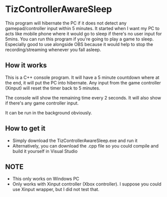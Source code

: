 # TizControllerAwareSleep

This program will hibernate the PC if it does not detect any gamepad/controller input within 5 minutes. It started when I want my PC to acts like mobile phone where it would go to sleep if there's no user input for 5mins. You can run this program if you're going to play a game to sleep.
Especially good to use alongside OBS because it would help to stop the recording/streaming whenever you fall asleep.


How it works
---

This is a C++ console program. It will have a 5 minute countdown where at the end, it will put the PC into hibernate. Any input from the game controller (Xinput) will reset the timer back to 5 minutes.

The console will show the remaining time every 2 seconds. It will also show if there's any game controller input.

It can be run in the background obviously.

How to get it
---

- Simply download the TizControllerAwareSleep.exe and run it
- Alternatively, you can download the .cpp file so you could compile and build it yourself in Visual Studio

NOTE
---
- This only works on Windows PC
- Only works with Xinput controller (Xbox controller). I suppose you could use Xinput wrapper, but I did not test that.

